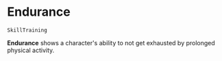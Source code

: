 # Endurance

`SkillTraining`

**Endurance** shows a character's ability to not get exhausted by prolonged physical activity.
